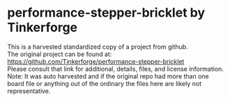 
# performance-stepper-bricklet by Tinkerforge  
This is a harvested standardized copy of a project from github.  
The original project can be found at:  
https://github.com/Tinkerforge/performance-stepper-bricklet  
Please consult that link for additional, details, files, and license information.  
Note: It was auto harvested and if the original repo had more than one board file or anything out of the ordinary the files here are likely not representative.  
    